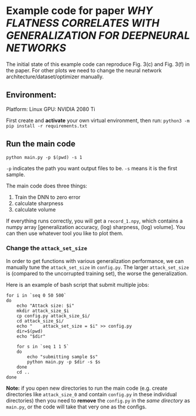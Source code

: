 # Example code for paper *WHY FLATNESS CORRELATES WITH GENERALIZATION FOR DEEPNEURAL NETWORKS*

The initial state of this example code can reproduce Fig. 3(c) and Fig. 3(f) in the paper.
For other plots we need to change the neural network architecture/dataset/optimizer manually. 

## Environment:

Platform: Linux
GPU: NVIDIA 2080 Ti

First create and **activate** your own virtual environment, then run: 
`python3 -m pip install -r requirements.txt`

## Run the main code

`python main.py -p $(pwd) -s 1`

`-p` indicates the path you want output files to be. `-s` means it is the first sample.

The main code does three things:
1. Train the DNN to zero error
2. calculate sharpness
3. calculate volume

If everything runs correctly, you will get a `record_1.npy`, which contains a numpy array
    [generalization accuracy, (log) sharpness, (log) volume].
    You can then use whatever tool you like to plot them.

### Change the `attack_set_size`

In order to get functions with various generalization performance, we can manually tune the `attack_set_size` in `config.py`. The larger `attack_set_size` is (compared to the uncorrupted training set), the worse the generalization. 

Here is an example of bash script that submit multiple jobs:

```
for i in `seq 0 50 500`
do
    echo "Attack size: $i"
    mkdir attack_size_$i
    cp config.py attack_size_$i/
    cd attack_size_$i/
    echo "    attack_set_size = $i" >> config.py
    dir=$(pwd)
    echo "$dir"

    for s in `seq 1 1 5`
    do
        echo "submitting sample $s"
        python main.py -p $dir -s $s
    done
    cd ..
done
```
**Note:** if you open new directories to run the main code (e.g. create directories like `attack_size_0` and contain `config.py` in these individual directories) then you need to **remove** the `config.py` in the *same directory* as `main.py`, or the code will take that very one as the configs.

